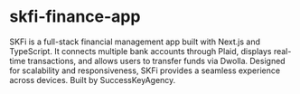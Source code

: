 
# skfi-finance-app
SKFi is a full-stack financial management app built with Next.js and TypeScript. It connects multiple bank accounts through Plaid, displays real-time transactions, and allows users to transfer funds via Dwolla. Designed for scalability and responsiveness, SKFi provides a seamless experience across devices. Built by SuccessKeyAgency.

